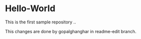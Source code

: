 # Hello-World
This is the first sample repository ..

This changes are done by gopalghanghar in readme-edit branch.
